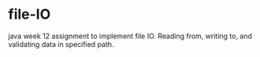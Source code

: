 # file-IO
java week 12 assignment to implement file IO. Reading from, writing to, and validating data in specified path.

